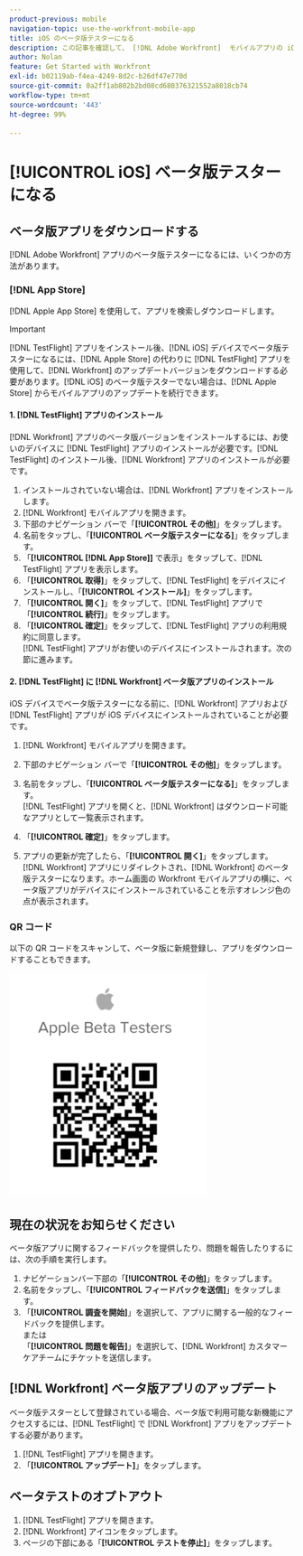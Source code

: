 ```yaml
---
product-previous: mobile
navigation-topic: use-the-workfront-mobile-app
title: iOS のベータ版テスターになる
description: この記事を確認して、 [!DNL Adobe Workfront]  モバイルアプリの iOS ベータ版のテスターになってください。
author: Nolan
feature: Get Started with Workfront
exl-id: b02119ab-f4ea-4249-8d2c-b26df47e770d
source-git-commit: 0a2ff1ab802b2bd08cd680376321552a8018cb74
workflow-type: tm+mt
source-wordcount: '443'
ht-degree: 99%

---
```


# [!UICONTROL iOS] ベータ版テスターになる

## ベータ版アプリをダウンロードする

[!DNL Adobe Workfront] アプリのベータ版テスターになるには、いくつかの方法があります。

### [!DNL App Store]

[!DNL Apple App Store] を使用して、アプリを検索しダウンロードします。

>[!IMPORTANT]
>
>[!DNL TestFlight] アプリをインストール後、[!DNL iOS] デバイスでベータ版テスターになるには、[!DNL Apple Store] の代わりに [!DNL TestFlight] アプリを使用して、[!DNL Workfront] のアップデートバージョンをダウンロードする必要があります。[!DNL iOS] のベータ版テスターでない場合は、[!DNL Apple Store] からモバイルアプリのアップデートを続行できます。

#### 1. [!DNL TestFlight] アプリのインストール

[!DNL Workfront] アプリのベータ版バージョンをインストールするには、お使いのデバイスに [!DNL TestFlight] アプリのインストールが必要です。[!DNL TestFlight] のインストール後、[!DNL Workfront] アプリのインストールが必要です。

1. インストールされていない場合は、[!DNL Workfront] アプリをインストールします。
1. [!DNL Workfront] モバイルアプリを開きます。
1. 下部のナビゲーション バーで「**[!UICONTROL その他]**」をタップします。
1. 名前をタップし、「**[!UICONTROL ベータ版テスターになる]**」をタップします。
1. 「**[!UICONTROL [!DNL App Store]]** で表示」をタップして、[!DNL TestFlight] アプリを表示します。
1. 「**[!UICONTROL 取得]**」をタップして、[!DNL TestFlight] をデバイスにインストールし、「**[!UICONTROL インストール]**」をタップします。
1. 「**[!UICONTROL 開く]**」をタップして、[!DNL TestFlight] アプリで「**[!UICONTROL 続行]**」をタップします。
1. 「**[!UICONTROL 確定]**」をタップして、[!DNL TestFlight] アプリの利用規約に同意します。\
   [!DNL TestFlight] アプリがお使いのデバイスにインストールされます。次の節に進みます。

#### 2. [!DNL TestFlight] に [!DNL Workfront] ベータ版アプリのインストール

iOS デバイスでベータ版テスターになる前に、[!DNL Workfront] アプリおよび [!DNL TestFlight] アプリが iOS デバイスにインストールされていることが必要です。

1. [!DNL Workfront] モバイルアプリを開きます。
1. 下部のナビゲーション バーで「**[!UICONTROL その他]**」をタップします。
1. 名前をタップし、「**[!UICONTROL ベータ版テスターになる]**」をタップします。\
   [!DNL TestFlight] アプリを開くと、[!DNL Workfront] はダウンロード可能なアプリとして一覧表示されます。

1. 「**[!UICONTROL 確定]**」をタップします。
1. アプリの更新が完了したら、「**[!UICONTROL 開く]**」をタップします。\
   [!DNL Workfront] アプリにリダイレクトされ、[!DNL Workfront] のベータ版テスターになります。ホーム画面の Workfront モバイルアプリの横に、ベータ版アプリがデバイスにインストールされていることを示すオレンジ色の点が表示されます。

### QR コード

以下の QR コードをスキャンして、ベータ版に新規登録し、アプリをダウンロードすることもできます。

![iOS QR コード &#x200B;](assets/ios-qr-code-350x397.png)

## 現在の状況をお知らせください

ベータ版アプリに関するフィードバックを提供したり、問題を報告したりするには、次の手順を実行します。

1. ナビゲーションバー下部の「**[!UICONTROL その他]**」をタップします。
1. 名前をタップし、「**[!UICONTROL フィードバックを送信]**」をタップします。
1. 「**[!UICONTROL 調査を開始]**」を選択して、アプリに関する一般的なフィードバックを提供します。\
   または\
   「**[!UICONTROL 問題を報告]**」を選択して、[!DNL Workfront] カスタマーケアチームにチケットを送信します。

## [!DNL Workfront] ベータ版アプリのアップデート

ベータ版テスターとして登録されている場合、ベータ版で利用可能な新機能にアクセスするには、[!DNL TestFlight] で [!DNL Workfront] アプリをアップデートする必要があります。

1. [!DNL TestFlight] アプリを開きます。
1. 「**[!UICONTROL アップデート]**」をタップします。

## ベータテストのオプトアウト

1. [!DNL TestFlight] アプリを開きます。
1. [!DNL Workfront] アイコンをタップします。
1. ページの下部にある「**[!UICONTROL テストを停止]**」をタップします。
